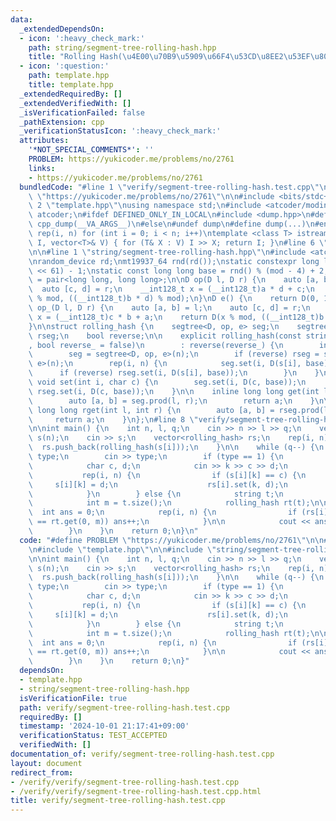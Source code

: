 ```yaml
---
data:
  _extendedDependsOn:
  - icon: ':heavy_check_mark:'
    path: string/segment-tree-rolling-hash.hpp
    title: "Rolling Hash(\u4E00\u70B9\u5909\u66F4\u53CD\u8EE2\u53EF\u80FD)"
  - icon: ':question:'
    path: template.hpp
    title: template.hpp
  _extendedRequiredBy: []
  _extendedVerifiedWith: []
  _isVerificationFailed: false
  _pathExtension: cpp
  _verificationStatusIcon: ':heavy_check_mark:'
  attributes:
    '*NOT_SPECIAL_COMMENTS*': ''
    PROBLEM: https://yukicoder.me/problems/no/2761
    links:
    - https://yukicoder.me/problems/no/2761
  bundledCode: "#line 1 \"verify/segment-tree-rolling-hash.test.cpp\"\n#define PROBLEM\
    \ \"https://yukicoder.me/problems/no/2761\"\n\n#include <bits/stdc++.h>\n\n#line\
    \ 2 \"template.hpp\"\nusing namespace std;\n#include <atcoder/modint>\nusing namespace\
    \ atcoder;\n#ifdef DEFINED_ONLY_IN_LOCAL\n#include <dump.hpp>\n#define dump(...)\
    \ cpp_dump(__VA_ARGS__)\n#else\n#undef dump\n#define dump(...)\n#endif\n#define\
    \ rep(i, n) for (int i = 0; i < n; i++)\ntemplate <class T> istream& operator>>(istream&\
    \ I, vector<T>& V) { for (T& X : V) I >> X; return I; }\n#line 6 \"verify/segment-tree-rolling-hash.test.cpp\"\
    \n\n#line 1 \"string/segment-tree-rolling-hash.hpp\"\n#include <atcoder/segtree>\n\
    \nrandom_device rd;\nmt19937_64 rnd(rd());\nstatic constexpr long long mod = (1LL\
    \ << 61) - 1;\nstatic const long long base = rnd() % (mod - 4) + 2;\n\nusing D\
    \ = pair<long long, long long>;\n\nD op(D l, D r) {\n    auto [a, b] = l;\n  \
    \  auto [c, d] = r;\n    __int128_t x = (__int128_t)a * d + c;\n    return D(x\
    \ % mod, ((__int128_t)b * d) % mod);\n}\nD e() {\n    return D(0, 1);\n}\n\nD\
    \ op_(D l, D r) {\n    auto [a, b] = l;\n    auto [c, d] = r;\n    __int128_t\
    \ x = (__int128_t)c * b + a;\n    return D(x % mod, ((__int128_t)b * d) % mod);\n\
    }\n\nstruct rolling_hash {\n    segtree<D, op, e> seg;\n    segtree<D, op_, e>\
    \ rseg;\n    bool reverse;\n\n    explicit rolling_hash(const string &s = \"\"\
    , bool reverse_ = false)\n        : reverse(reverse_) {\n        int n = s.size();\n\
    \        seg = segtree<D, op, e>(n);\n        if (reverse) rseg = segtree<D, op_,\
    \ e>(n);\n        rep(i, n) {\n            seg.set(i, D(s[i], base));\n      \
    \      if (reverse) rseg.set(i, D(s[i], base));\n        }\n    }\n\n    inline\
    \ void set(int i, char c) {\n        seg.set(i, D(c, base));\n        if (reverse)\
    \ rseg.set(i, D(c, base));\n    }\n\n    inline long long get(int l, int r) {\n\
    \        auto [a, b] = seg.prod(l, r);\n        return a;\n    }\n\n    inline\
    \ long long rget(int l, int r) {\n        auto [a, b] = rseg.prod(l, r);\n   \
    \     return a;\n    }\n};\n#line 8 \"verify/segment-tree-rolling-hash.test.cpp\"\
    \n\nint main() {\n    int n, l, q;\n    cin >> n >> l >> q;\n    vector<string>\
    \ s(n);\n    cin >> s;\n    vector<rolling_hash> rs;\n    rep(i, n) {\n      \
    \  rs.push_back(rolling_hash(s[i]));\n    }\n\n    while (q--) {\n        int\
    \ type;\n        cin >> type;\n        if (type == 1) {\n            int k;\n\
    \            char c, d;\n            cin >> k >> c >> d;\n            k--;\n \
    \           rep(i, n) {\n                if (s[i][k] == c) {\n               \
    \     s[i][k] = d;\n                    rs[i].set(k, d);\n                }\n\
    \            }\n        } else {\n            string t;\n            cin >> t;\n\
    \            int m = t.size();\n            rolling_hash rt(t);\n\n          \
    \  int ans = 0;\n            rep(i, n) {\n                if (rs[i].get(0, m)\
    \ == rt.get(0, m)) ans++;\n            }\n\n            cout << ans << endl;\n\
    \        }\n    }\n    return 0;\n}\n"
  code: "#define PROBLEM \"https://yukicoder.me/problems/no/2761\"\n\n#include <bits/stdc++.h>\n\
    \n#include \"template.hpp\"\n\n#include \"string/segment-tree-rolling-hash.hpp\"\
    \n\nint main() {\n    int n, l, q;\n    cin >> n >> l >> q;\n    vector<string>\
    \ s(n);\n    cin >> s;\n    vector<rolling_hash> rs;\n    rep(i, n) {\n      \
    \  rs.push_back(rolling_hash(s[i]));\n    }\n\n    while (q--) {\n        int\
    \ type;\n        cin >> type;\n        if (type == 1) {\n            int k;\n\
    \            char c, d;\n            cin >> k >> c >> d;\n            k--;\n \
    \           rep(i, n) {\n                if (s[i][k] == c) {\n               \
    \     s[i][k] = d;\n                    rs[i].set(k, d);\n                }\n\
    \            }\n        } else {\n            string t;\n            cin >> t;\n\
    \            int m = t.size();\n            rolling_hash rt(t);\n\n          \
    \  int ans = 0;\n            rep(i, n) {\n                if (rs[i].get(0, m)\
    \ == rt.get(0, m)) ans++;\n            }\n\n            cout << ans << endl;\n\
    \        }\n    }\n    return 0;\n}"
  dependsOn:
  - template.hpp
  - string/segment-tree-rolling-hash.hpp
  isVerificationFile: true
  path: verify/segment-tree-rolling-hash.test.cpp
  requiredBy: []
  timestamp: '2024-10-01 21:17:41+09:00'
  verificationStatus: TEST_ACCEPTED
  verifiedWith: []
documentation_of: verify/segment-tree-rolling-hash.test.cpp
layout: document
redirect_from:
- /verify/verify/segment-tree-rolling-hash.test.cpp
- /verify/verify/segment-tree-rolling-hash.test.cpp.html
title: verify/segment-tree-rolling-hash.test.cpp
---
```

